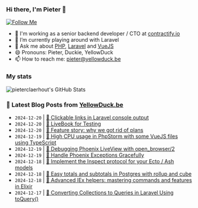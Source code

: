 ### Hi there, I'm Pieter 👋  
[![Follow Me](https://img.shields.io/github/followers/pieterclaerhout?label=Follow&style=social)](https://github.com/pieterclaerhout)

- 🏢 I'm working as a senior backend developer / CTO at [contractify.io](https://contractify.io)
- 🌱 I’m currently playing around with Laravel
- 💬 Ask me about [PHP](https://php.net), [Laravel](http://laravel.com) and [VueJS](https://vuejs.org)
- 😄 Pronouns: Pieter, Duckie, YellowDuck
- 📫 How to reach me: pieter@yellowduck.be

### My stats

![pieterclaerhout's GitHub Stats](https://github-readme-stats.vercel.app/api?username=pieterclaerhout&show_icons=true&count_private=true&line_height=40)

### 📩 Latest Blog Posts from [YellowDuck.be](https://www.yellowduck.be/)
<!-- BLOG-POST-LIST:START -->
- `2024-12-20` | [🐥 Clickable links in Laravel console output](https://www.yellowduck.be/posts/clickable-links-in-laravel-console-output)  
- `2024-12-20` | [🔗 LiveBook for Testing](https://www.yellowduck.be/posts/livebook-for-testing)  
- `2024-12-20` | [🔗 Feature story: why we got rid of plans](https://www.yellowduck.be/posts/fly-io-november-24-newsletter)  
- `2024-12-19` | [🐥 High CPU usage in PhpStorm with some VueJS files using TypeScript](https://www.yellowduck.be/posts/high-cpu-usage-in-phpstorm-with-some-vuejs-files-using-typescript)  
- `2024-12-19` | [🔗 Debugging Phoenix LiveView with open_browser/2](https://www.yellowduck.be/posts/debugging-phoenix-liveview-with-open-browser-2)  
- `2024-12-19` | [🔗 Handle Phoenix Exceptions Gracefully](https://www.yellowduck.be/posts/handle-phoenix-exceptions-gracefully)  
- `2024-12-18` | [🐥 Implement the Inspect protocol for your Ecto / Ash models](https://www.yellowduck.be/posts/implement-the-inspect-protocol-for-your-ecto-ash-models)  
- `2024-12-18` | [🔗 Easy totals and subtotals in Postgres with rollup and cube](https://www.yellowduck.be/posts/easy-totals-and-subtotals-in-postgres-with-rollup-and-cube)  
- `2024-12-18` | [🔗 Advanced IEx helpers: mastering commands and features in Elixir](https://www.yellowduck.be/posts/advanced-iex-helpers-mastering-commands-and-features-in-elixir)  
- `2024-12-17` | [🐥 Converting Collections to Queries in Laravel Using toQuery&lpar;&rpar;](https://www.yellowduck.be/posts/converting-collections-to-queries-in-laravel-using-toquery)  

<!-- BLOG-POST-LIST:END -->
